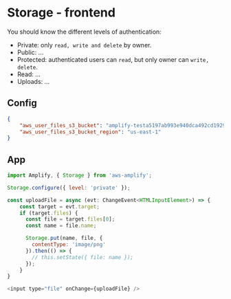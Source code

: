 # Storage - frontend

You should know the different levels of authentication:
- Private: only `read, write and delete` by owner.
- Public: ...
- Protected: authenticated users can `read`, but only owner can `write, delete`.
- Read: ...
- Uploads: ...

## Config
```json
{
    "aws_user_files_s3_bucket": "amplify-testa5197ab993e940dca492cd1929ca09a4prod-prod",
    "aws_user_files_s3_bucket_region": "us-east-1"
}
```

## App
```javascript
import Amplify, { Storage } from 'aws-amplify';

Storage.configure({ level: 'private' });

const uploadFile = async (evt: ChangeEvent<HTMLInputElement>) => {
    const target = evt.target;
    if (target.files) {
      const file = target.files[0];
      const name = file.name;

      Storage.put(name, file, {
        contentType: 'image/png'
      }).then(() => {
        // this.setState({ file: name });
      });
    }
}

<input type="file" onChange={uploadFile} />

```

